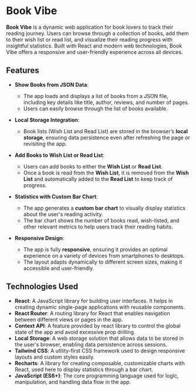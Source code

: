 # Book Vibe

**Book Vibe** is a dynamic web application for book lovers to track their reading journey. Users can browse through a collection of books, add them to their wish list or read list, and visualize their reading progress with insightful statistics. Built with React and modern web technologies, Book Vibe offers a responsive and user-friendly experience across all devices.

## Features

- **Show Books from JSON Data**: 
  - The app loads and displays a list of books from a JSON file, including key details like title, author, reviews, and number of pages.
  - Users can easily browse through the list of books available.

- **Local Storage Integration**: 
  - Book lists (Wish List and Read List) are stored in the browser’s **local storage**, ensuring data persistence even after refreshing the page or revisiting the app.
  
- **Add Books to Wish List or Read List**:
  - Users can add books to either the **Wish List** or **Read List**.
  - Once a book is read from the **Wish List**, it is removed from the **Wish List** and automatically added to the **Read List** to keep track of progress.

- **Statistics with Custom Bar Chart**:
  - The app generates a **custom bar chart** to visually display statistics about the user's reading activity.
  - The bar chart shows the number of books read, wish-listed, and other relevant metrics to help users track their reading habits.

- **Responsive Design**: 
  - The app is fully **responsive**, ensuring it provides an optimal experience on a variety of devices from smartphones to desktops.
  - The layout adapts dynamically to different screen sizes, making it accessible and user-friendly.

## Technologies Used

- **React**: A JavaScript library for building user interfaces. It helps in creating dynamic single-page applications with reusable components.
- **React Router**: A routing library for React that enables navigation between different views or pages in the app.
- **Context API**: A feature provided by react library to control the global state of the app and avoid excessive prop drilling.
- **Local Storage**: A web storage solution that allows data to be stored in the user's browser, enabling data persistence across sessions.
- **Tailwind CSS**: A utility-first CSS framework used to design responsive layouts and custom styles easily.
- **Recharts**: A library for creating composable, customizable charts with React, used here to display statistics through a bar chart.
- **JavaScript (ES6+)**: The core programming language used for logic, manipulation, and handling data flow in the app.

